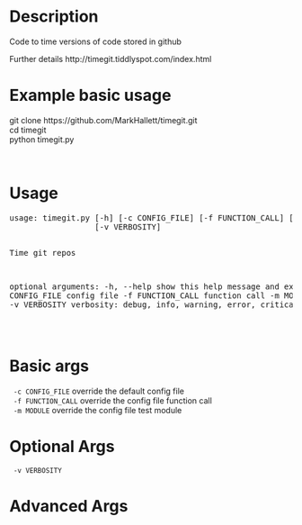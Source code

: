 <h1>Description</h1>
<p>Code to time versions of code stored in github</p>
<p>Further details http://timegit.tiddlyspot.com/index.html</p>
<h1>Example basic usage</h1>
<div class="dp-highlighter">
<div class="bar">
<div class="tools"><span><span>git&nbsp;clone&nbsp;https://github.com/MarkHallett/timegit.git&nbsp; </span></span><span><span class="builtin"><br />cd</span><span>&nbsp;timegit&nbsp; </span></span><span><br />python&nbsp;timegit.py&nbsp;&nbsp;&nbsp;</span></div>
</div>
</div>
<p>&nbsp;</p>
<h1>Usage</h1>
<pre>usage: timegit.py [-h] [-c CONFIG_FILE] [-f FUNCTION_CALL] [-m MODULE]
                  [-v VERBOSITY]

Time git repos

optional arguments:
  -h, --help        show this help message and exit
  -c CONFIG_FILE    config file
  -f FUNCTION_CALL  function call
  -m MODULE         module
  -v VERBOSITY      verbosity: debug, info, warning, error, critical
</pre>
<p>&nbsp;</p>
<h1>Basic args</h1>
<p><code> -c CONFIG_FILE</code> override the default config file<br /><code> -f FUNCTION_CALL</code> override the config file function call<br /><code> -m MODULE</code> override the config file test module<br /></p>
<h1>Optional Args</h1>
<p><code> -v VERBOSITY</code> <br /></p>
<h1>Advanced Args</h1>

